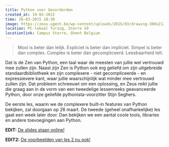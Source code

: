 ```yaml
---
title: Python voor Gevorderden
created_at: 19-03-2015
time: 26-03-2015 18:30
image: https://zeus.ugent.be/wp-content/uploads/2015/03/drawing-300x212.png
location: PC-lokaal Turing, Sterre S9
locationlink: Campus Sterre, Ghent Belgium
---
```


> Mooi is beter dan lelijk. Expliciet is beter dan impliciet. Simpel is beter dan complex. Complex is beter dan gecompliceerd. Leesbaarheid telt.

Dat is de Zen van Python, een taal waar de meesten van jullie wel vertrouwd mee zullen zijn. Naast zijn Zen is Python ook erg geliefd om zijn uitgebreide standaardbibliotheek en zijn complexere - niet gecompliceerde - en expressievere kant, waar jullie waarschijnlijk wat minder mee vertrouwd zullen zijn. Dat probleem schreeuwt om een oplossing, en Zeus reikt jullie die graag aan in de vorm van een tweedelige lessenreeks geavanceerde Python, door onze geliefde pythonista-voorzitter Stijn Seghers.

De eerste les, waarin we de complexere built-in features van Python bekijken, zal doorgaan op 26 maart. De tweede (geheel onafhankelijke) les gaat een week later door. Dan bekijken we een aantal coole tools, libraries en andere toevoegingen aan Python.

**EDIT:** [De slides staan online!](https://kelder.zeus.ugent.be/~stijns/python-indoctrinatie.pdf)

**EDIT2:** [De voorbeelden van les 2 nu ook!](https://github.com/FelixVanderJeugt/pythonles2)

